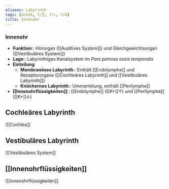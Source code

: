```yaml
---
aliases: Labyrinth
tags: [m/m16, f/👂, f/💀, f/⚙️]
title: Innenohr
---
```

### Innenohr 
- **Funktion**:: Hörorgan ([[Auditives System]]) und Gleichgewichtsorgan ([[Vestibuläres System]])
- **Lage**:: Labyrinthiges Kanalsystem im *Pars petrosa ossis temporalis*
- **Einteilung**
	- **Membranöses Labyrinth**:: Enthält [[Endolymphe]] und Rezeptororgane ([[Cochleäres Labyrinth]] und [[Vestibuläres Labyrinth]])
	- **Knöchernes Labyrinth**:: Ummantelung, enthält [[Perilymphe]]
- **[[Innenohrflüssigkeiten]]**:: [[Endolymphe]] ([[K+]]↑) und [[Perilymphe]] ([[K+]]↓)

## Cochleäres Labyrinth
![[Cochlea]]

## Vestibuläres Labyrinth
![[Vestibuläres System]]

## [[Innenohrflüssigkeiten]]
![[Innenohrflüssigkeiten]]